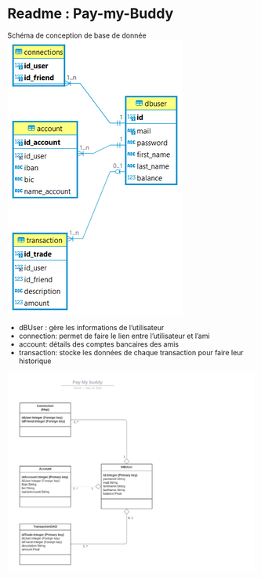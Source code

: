 # Readme : Pay-my-Buddy

Schéma de conception de base de donnée
![alt text](pay_my_buddy-BDD.png)

* dBUser : gère  les informations de l’utilisateur
* connection: permet de faire le lien entre l’utilisateur et l’ami
* account: détails des comptes bancaires des amis
* transaction: stocke les données de chaque transaction pour faire leur historique

![alt text](pay_my_buddy-UML.png)